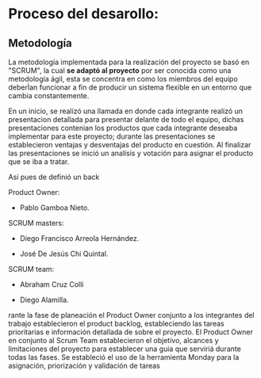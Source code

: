 # Proceso del desarollo:

## Metodología

La metodología implementada para la realización del proyecto se basó en "SCRUM", la cual **se adaptó al proyecto** por ser conocida como una metodología ágil, esta se concentra en como los miembros del equipo deberÌan funcionar a fin de producir un sistema flexible en un entorno que cambia constantemente.

En un inicio, se realizó una llamada en donde cada integrante realizó un presentacion detallada para presentar delante de todo el equipo, dichas presentaciones contenian los productos que cada integrante deseaba implementar para este proyecto; durante las presentaciones se establecieron ventajas y desventajas del producto en cuestión. Al finalizar las presentaciones se inició un analísis y votación para asignar el producto que se iba a tratar.

Así pues de definió un back





Product Owner:


* Pablo Gamboa Nieto.



SCRUM masters:


* Diego Francisco Arreola Hernández.



* José De Jesús Chi Quintal.


SCRUM team:


* Abraham Cruz Colli


* Diego Alamilla.

rante la fase de planeación el Product Owner conjunto a los integrantes del trabajo establecieron el product backlog, estableciendo las tareas prioritarias e información detallada de sobre el proyecto. El Product Owner en conjunto al Scrum Team establecieron el objetivo, alcances y limitaciones del proyecto para establecer una guia que serviriá durante todas las fases. Se estableció el uso de la herramienta Monday para la asignación, priorización y validación de tareas





